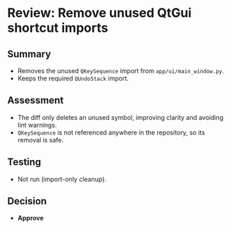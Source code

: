 # Review: Remove unused QtGui shortcut imports

## Summary
- Removes the unused `QKeySequence` import from `app/ui/main_window.py`.
- Keeps the required `QUndoStack` import.

## Assessment
- The diff only deletes an unused symbol, improving clarity and avoiding lint warnings.
- `QKeySequence` is not referenced anywhere in the repository, so its removal is safe.

## Testing
- Not run (import-only cleanup).

## Decision
- **Approve**

